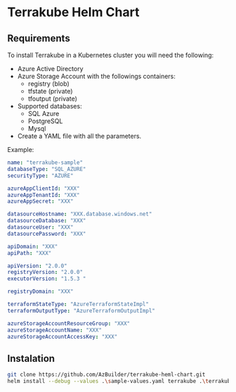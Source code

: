 # Terrakube Helm Chart

## Requirements

To install Terrakube in a Kubernetes cluster you will need the following:

- Azure Active Directory
- Azure Storage Account with the followings containers:
  - registry (blob)
  - tfstate (private)
  - tfoutput (private)
- Supported databases:
  - SQL Azure
  - PostgreSQL
  - Mysql
- Create a YAML file with all the parameters.

Example: 

```yaml
name: "terrakube-sample"
databaseType: "SQL_AZURE" 
securityType: "AZURE"

azureAppClientId: "XXX"
azureAppTenantId: "XXX"
azureAppSecret: "XXX"

datasourceHostname: "XXX.database.windows.net"
datasourceDatabase: "XXX"
datasourceUser: "XXX"
datasourcePassword: "XXX"

apiDomain: "XXX"
apiPath: "XXX"

apiVersion: "2.0.0"
registryVersion: "2.0.0"
executorVersion: "1.5.3 "

registryDomain: "XXX"

terraformStateType: "AzureTerraformStateImpl"
terraformOutputType: "AzureTerraformOutputImpl"

azureStorageAccountResourceGroup: "XXX"
azureStorageAccountName: "XXX"
azureStorageAccountAccessKey: "XXX"

```

## Instalation

```bash
git clone https://github.com/AzBuilder/terrakube-heml-chart.git
helm install --debug --values .\sample-values.yaml terrakube .\terrakube-heml-chart\
```
